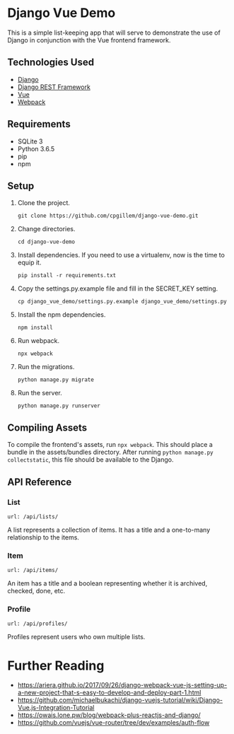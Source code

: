 # Django Vue Demo

This is a simple list-keeping app that will serve to demonstrate the use of Django in conjunction with the Vue frontend framework.

## Technologies Used

- [Django](http://djangoproject.com)
- [Django REST Framework](http://www.django-rest-framework.org/)
- [Vue](http://vuejs.org)
- [Webpack](http://webpack.js.org)

## Requirements

- SQLite 3
- Python 3.6.5
- pip
- npm

## Setup

1. Clone the project.

   `git clone https://github.com/cpgillem/django-vue-demo.git`

1. Change directories.

   `cd django-vue-demo`

1. Install dependencies. If you need to use a virtualenv, now is the time to equip it.

   `pip install -r requirements.txt`

1. Copy the settings.py.example file and fill in the SECRET_KEY setting.

   `cp django_vue_demo/settings.py.example django_vue_demo/settings.py`

1. Install the npm dependencies.

   `npm install`

1. Run webpack.

   `npx webpack`

1. Run the migrations.

   `python manage.py migrate`

1. Run the server.

   `python manage.py runserver`

## Compiling Assets

To compile the frontend's assets, run `npx webpack`. This should place a bundle in the assets/bundles directory. After running `python manage.py collectstatic`, this file should be available to the Django.

## API Reference

### List
`url: /api/lists/`

A list represents a collection of items. It has a title and a one-to-many relationship to the items.

### Item
`url: /api/items/`

An item has a title and a boolean representing whether it is archived, checked, done, etc.

### Profile
`url: /api/profiles/`

Profiles represent users who own multiple lists.

# Further Reading

- https://ariera.github.io/2017/09/26/django-webpack-vue-js-setting-up-a-new-project-that-s-easy-to-develop-and-deploy-part-1.html
- https://github.com/michaelbukachi/django-vuejs-tutorial/wiki/Django-Vue.js-Integration-Tutorial
- https://owais.lone.pw/blog/webpack-plus-reactjs-and-django/
- https://github.com/vuejs/vue-router/tree/dev/examples/auth-flow